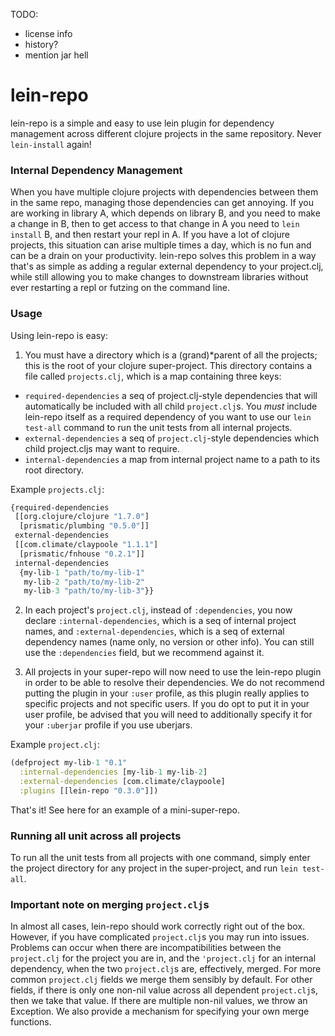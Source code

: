TODO:
- license info
- history?
- mention jar hell


lein-repo
=========

lein-repo is a simple and easy to use lein plugin for dependency management across different clojure projects in the same repository. Never `lein-install` again!

### Internal Dependency Management
When you have multiple clojure projects with dependencies between them in the same repo, managing those dependencies can get annoying. If you are working in library A, which depends on library B, and you need to make a change in B, then to get access to that change in A you need to `lein install` B, and then restart your repl in A. If you have a lot of clojure projects, this situation can arise multiple times a day, which is no fun and can be a drain on your productivity. lein-repo solves this problem in a way that's as simple as adding a regular external dependency to your project.clj, while still allowing you to make changes to downstream libraries without ever restarting a repl or futzing on the command line.

### Usage

Using lein-repo is easy:

1. You must have a directory which is a (grand)*parent of all the projects; this is the root of your clojure super-project. This directory contains a file called `projects.clj`, which is a map containing three keys: 

- `required-dependencies` a seq of project.clj-style dependencies that will automatically be included with all child `project.clj`s. You *must* include lein-repo itself as a required dependency of you want to use our `lein test-all` command to run the unit tests from all internal projects.
- `external-dependencies` a seq of `project.clj`-style dependencies which child project.cljs may want to require.
- `internal-dependencies` a map from internal project name to a path to its root directory. 

Example `projects.clj`:
```clojure
{required-dependencies 
 [[org.clojure/clojure "1.7.0"]
  [prismatic/plumbing "0.5.0"]]
 external-dependencies
 [[com.climate/claypoole "1.1.1"]
  [prismatic/fnhouse "0.2.1"]]
 internal-dependencies
  {my-lib-1 "path/to/my-lib-1"
   my-lib-2 "path/to/my-lib-2"
   my-lib-3 "path/to/my-lib-3"}}
```
2. In each project's `project.clj`, instead of `:dependencies`, you now declare `:internal-dependencies`, which is a seq of internal project names, and `:external-dependencies`, which is a seq of external dependency names (name only, no version or other info). You can still use the `:dependencies` field, but we recommend against it.

3. All projects in your super-repo will now need to use the lein-repo plugin in order to be able to resolve their dependencies. We do not recommend putting the plugin in your `:user` profile, as this plugin really applies to specific projects and not specific users. If you do opt to put it in your user profile, be advised that you will need to additionally specify it for your `:uberjar` profile if you use uberjars.

Example `project.clj`:
```clojure
(defproject my-lib-1 "0.1"
  :internal-dependencies [my-lib-1 my-lib-2]
  :external-dependencies [com.climate/claypoole]
  :plugins [[lein-repo "0.3.0"]])
```

That's it! See here for an example of a mini-super-repo.

### Running all unit across all projects

To run all the unit tests from all projects with one command, simply enter the project directory for any project in the super-project, and run `lein test-all`.

### Important note on merging `project.clj`s

In almost all cases, lein-repo should work correctly right out of the box. However, if you have complicated `project.clj`s you may run into issues. Problems can occur when there are incompatibilities between the `project.clj` for the project you are in, and the `'project.clj` for an internal dependency, when the two `project.clj`s are, effectively, merged. For more common `project.clj` fields we merge them sensibly by default. For other fields, if there is only one non-nil value across all dependent `project.clj`s, then we take that value. If there are multiple non-nil values, we throw an Exception. We also provide a mechanism for specifying your own merge functions.


